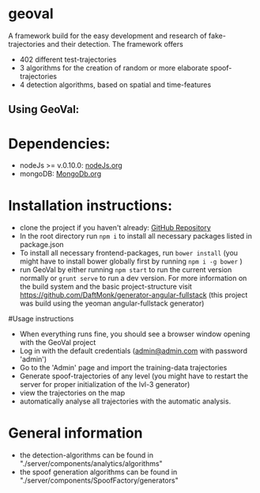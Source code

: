 # geoval
A framework build for the easy development and research of fake-trajectories and their detection.
The framework offers
* 402 different test-trajectories
* 3 algorithms for the creation of random or more elaborate spoof-trajectories
* 4 detection algorithms, based on spatial and time-features

## Using GeoVal:

# Dependencies:
* nodeJs >= v.0.10.0: [nodeJs.org](https://nodejs.org/en/)
* mongoDB: [MongoDb.org](https://www.mongodb.org/)

# Installation instructions:
* clone the project if you haven't already: [GitHub Repository](https://github.com/BenSower/geoval)
* In the root directory run ```npm i``` to install all necessary packages listed in package.json
* To install all necessary frontend-packages, run ```bower install```
(you might have to install bower globally first by running ```npm i -g bower``` )
* run GeoVal by either running ```npm start``` to run the current version normally or
```grunt serve``` to run a dev version. For more information on the build system
and the basic project-structure visit https://github.com/DaftMonk/generator-angular-fullstack
(this project was build using the yeoman angular-fullstack generator)


#Usage instructions
* When everything runs fine, you should see a browser window opening with the GeoVal project
* Log in with the default credentials (admin@admin.com with password 'admin')
* Go to the 'Admin' page and import the training-data trajectories
* Generate spoof-trajectories of any level (you might have to restart the server for proper initialization of the lvl-3 generator)
* view the trajectories on the map
* automatically analyse all trajectories with the automatic analysis.


# General information
* the detection-algorithms can be found in "./server/components/analytics/algorithms"
* the spoof generation algorithms can be found in "./server/components/SpoofFactory/generators"
